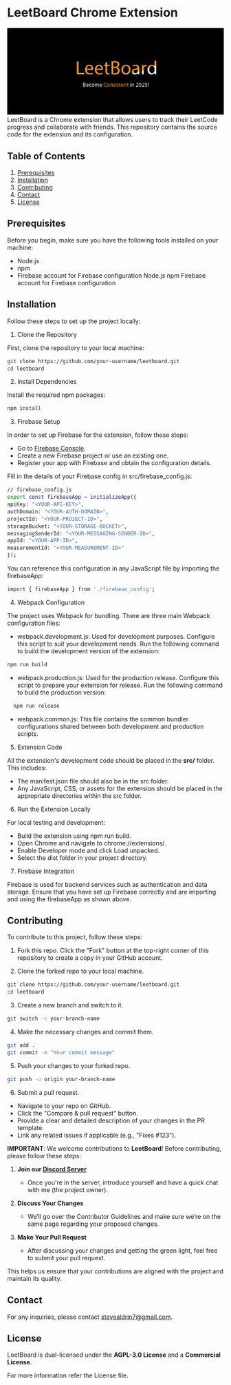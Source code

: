 # LeetBoard Chrome Extension

![](leetboard.png)
LeetBoard is a Chrome extension that allows users to track their LeetCode progress and collaborate with friends. This repository contains the source code for the extension and its configuration.

## Table of Contents

1. [Prerequisites](#prerequisites)
2. [Installation](#installation)
3. [Contributing](#contributing)
4. [Contact](#contact)
5. [License](#license)

## Prerequisites

Before you begin, make sure you have the following tools installed on your machine:

- Node.js
- npm
- Firebase account for Firebase configuration
  Node.js
  npm
  Firebase account for Firebase configuration

## Installation

Follow these steps to set up the project locally:

1. Clone the Repository

First, clone the repository to your local machine:

```bash
git clone https://github.com/your-username/leetboard.git
cd leetboard
```

2. Install Dependencies

Install the required npm packages:

```bash
npm install
```

3. Firebase Setup

In order to set up Firebase for the extension, follow these steps:

- Go to [Firebase Console](https://console.firebase.google.com/).
- Create a new Firebase project or use an existing one.
- Register your app with Firebase and obtain the configuration details.

Fill in the details of your Firebase config in src/firebase_config.js:

```bash
// firebase_config.js
export const firebaseApp = initializeApp({
apiKey: "<YOUR-API-KEY>",
authDomain: "<YOUR-AUTH-DOMAIN>",
projectId: "<YOUR-PROJECT-ID>",
storageBucket: "<YOUR-STORAGE-BUCKET>",
messagingSenderId: "<YOUR-MESSAGING-SENDER-ID>",
appId: "<YOUR-APP-ID>",
measurementId: "<YOUR-MEASUREMENT-ID>"
});
```

You can reference this configuration in any JavaScript file by importing the firebaseApp:

```bash
import { firebaseApp } from './firebase_config';
```

4. Webpack Configuration

The project uses Webpack for bundling. There are three main Webpack configuration files:

- webpack.development.js: Used for development purposes. Configure this script to suit your development needs. Run the following command to build the development version of the extension:

```bash
npm run build
```

- webpack.production.js: Used for the production release. Configure this script to prepare your extension for release. Run the following command to build the production version:

```bash
  npm run release
```

- webpack.common.js: This file contains the common bundler configurations shared between both development and production scripts.

5. Extension Code

All the extension's development code should be placed in the **src/** folder. This includes:

- The manifest.json file should also be in the src folder.
- Any JavaScript, CSS, or assets for the extension should be placed in the appropriate directories within the src folder.

6. Run the Extension Locally

For local testing and development:

- Build the extension using npm run build.
- Open Chrome and navigate to chrome://extensions/.
- Enable Developer mode and click Load unpacked.
- Select the dist folder in your project directory.

7. Firebase Integration

Firebase is used for backend services such as authentication and data storage. Ensure that you have set up Firebase correctly and are importing and using the firebaseApp as shown above.

## Contributing

To contribute to this project, follow these steps:

1. Fork this repo.
   Click the "Fork" button at the top-right corner of this repository to create a copy in your GitHub account.

2. Clone the forked repo to your local machine.

```bash
git clone https://github.com/your-username/leetboard.git
cd leetboard
```

3. Create a new branch and switch to it.

```bash
git switch -c your-branch-name
```

4. Make the necessary changes and commit them.

```bash
git add .
git commit -m "Your commit message"
```

5. Push your changes to your forked repo.

```bash
git push -u origin your-branch-name
```

6. Submit a pull request.

- Navigate to your repo on GitHub.
- Click the "Compare & pull request" button.
- Provide a clear and detailed description of your changes in the PR template.
- Link any related issues if applicable (e.g., "Fixes #123").

**IMPORTANT**: We welcome contributions to **LeetBoard**! Before contributing, please follow these steps:

1. **Join our [Discord Server](https://discord.gg/KmhtPxg5Tb)**

   - Once you're in the server, introduce yourself and have a quick chat with me (the project owner).

2. **Discuss Your Changes**

   - We’ll go over the Contributor Guidelines and make sure we’re on the same page regarding your proposed changes.

3. **Make Your Pull Request**
   - After discussing your changes and getting the green light, feel free to submit your pull request.

This helps us ensure that your contributions are aligned with the project and maintain its quality.

## Contact

For any inquiries, please contact stevealdrin7@gmail.com.

## License

LeetBoard is dual-licensed under the **AGPL-3.0 License** and a **Commercial License**.

For more information refer the License file.
